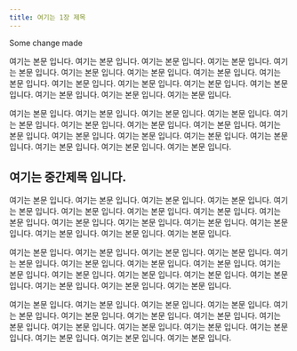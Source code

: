 ```yaml
---
title: 여기는 1장 제목
---
```


Some change made 

여기는 본문 입니다. 여기는 본문 입니다. 여기는 본문 입니다. 여기는 본문 입니다. 여기는 본문 입니다. 여기는 본문 입니다. 여기는 본문 입니다. 여기는 본문 입니다. 여기는 본문 입니다. 여기는 본문 입니다. 여기는 본문 입니다. 여기는 본문 입니다. 여기는 본문 입니다. 여기는 본문 입니다. 여기는 본문 입니다. 여기는 본문 입니다.

여기는 본문 입니다. 여기는 본문 입니다. 여기는 본문 입니다. 여기는 본문 입니다. 여기는 본문 입니다. 여기는 본문 입니다. 여기는 본문 입니다. 여기는 본문 입니다. 여기는 본문 입니다. 여기는 본문 입니다. 여기는 본문 입니다. 여기는 본문 입니다. 여기는 본문 입니다. 여기는 본문 입니다. 여기는 본문 입니다. 여기는 본문 입니다.

## 여기는 중간제목 입니다.

여기는 본문 입니다. 여기는 본문 입니다. 여기는 본문 입니다. 여기는 본문 입니다. 여기는 본문 입니다. 여기는 본문 입니다. 여기는 본문 입니다. 여기는 본문 입니다. 여기는 본문 입니다. 여기는 본문 입니다. 여기는 본문 입니다. 여기는 본문 입니다. 여기는 본문 입니다. 여기는 본문 입니다. 여기는 본문 입니다. 여기는 본문 입니다.

여기는 본문 입니다. 여기는 본문 입니다. 여기는 본문 입니다. 여기는 본문 입니다. 여기는 본문 입니다. 여기는 본문 입니다. 여기는 본문 입니다. 여기는 본문 입니다. 여기는 본문 입니다. 여기는 본문 입니다. 여기는 본문 입니다. 여기는 본문 입니다. 여기는 본문 입니다. 여기는 본문 입니다. 여기는 본문 입니다. 여기는 본문 입니다.

여기는 본문 입니다. 여기는 본문 입니다. 여기는 본문 입니다. 여기는 본문 입니다. 여기는 본문 입니다. 여기는 본문 입니다. 여기는 본문 입니다. 여기는 본문 입니다. 여기는 본문 입니다. 여기는 본문 입니다. 여기는 본문 입니다. 여기는 본문 입니다. 여기는 본문 입니다. 여기는 본문 입니다. 여기는 본문 입니다. 여기는 본문 입니다.
